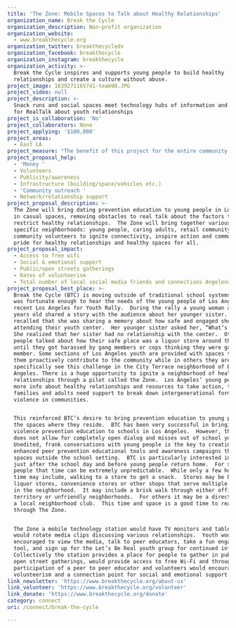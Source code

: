 ```yaml
---
title: 'The Zone: Mobile Spaces to Talk about Healthy Relationships'
organization_name: Break the Cycle
organization_description: Non-profit organization
organization_website:
  - www.breakthecycle.org
organization_twitter: breakthecycledv
organization_facebook: breakthecycle
organization_instagram: breakthecycle
organization_activity: >-
  Break the Cycle inspires and supports young people to build healthy
  relationships and create a culture without abuse.
project_image: 1639271165741-team90.JPG
project_video: null
project_description: >-
  Snack runs and social spaces meet technology hubs of information and resources
  for RealTalk about youth relationships
project_is_collaboration: 'No'
project_collaborators: None
project_applying: '$100,000'
project_areas:
  - East LA
project_measure: "The benefit of this project for the entire community is threefold:  Young people will have an opportunity to take REALationships to the streets...They can actively participate in the most current dating abuse campaign and work to mobilize and spread the word through their community.  And they can connect for more enhanced dialogs through the Let’s Be Real high school chapters.  Secondarily, families can use the information for youth organizations, local churches, community centers and schools. Collectively Los Angeles will Break the Cycle taking the new mobilized energy to work with community leaders to create additional permanent spaces where youth are empowered to take action and change their norms of relationships.  The following metrics will be used to measure success:\n\n•\t# of visits to the mobile technology hubs\n•\t# of sign ups for Let’s Be Real\n•\t# of sign ups for Love Is Not Abuse\n•\tTime connected to Wi-Fi\n•\t75% of participants will identify healthy relationships behaviors\n•\t75% of care takers will feel comfortable speaking to their teens about  healthy relationships\n•\t80% of young people will feel comfortable speaking to their friends about healthy relationships\n•\t5 community partners will be engaged to take action and prevent dating abuse (host a mobile technology hub, host a Let’s Be Real or Love Is Not Abuse chapter) \n•\t2 stores will be engaged to take action and prevent dating abuse (host a mobile technology hub, host a chapter)"
project_proposal_help:
  - 'Money '
  - Volunteers
  - Publicity/awareness
  - Infrastructure (building/space/vehicles etc.)
  - 'Community outreach '
  - Network/relationship support
project_proposal_description: >-
  The Zone will bring dating prevention education to young people in Los Angeles
  in casual spaces, removing obstacles to real talk about the factors that
  restrict healthy relationships.  The Zone will bring together various parts of
  specific neighborhoods: young people, caring adults, retail community members,
  community volunteers to ignite connectivity, inspire action and community
  pride for healthy relationships and healthy spaces for all.
project_proposal_impact:
  - Access to free wifi
  - Social & emotional support
  - Public/open streets gatherings
  - Rates of volunteerism
  - Total number of local social media friends and connections Angelenos have
project_proposal_best_place: >-
  Break the Cycle (BTC) is moving outside of traditional school systems.  BTC
  was fortunate enough to hear the needs of the young people of Los Angeles at a
  recent Los Angeles for Youth Rally.  During the rally a young woman about 18
  years old shared a story with the audience about her younger sister.  She
  recalled that she was sharing a memory about how safe and engaged she felt
  attending their youth center.  Her younger sister asked her, “What’s that?”
  She realized that her sister had no relationship with the center.  Other young
  people talked about how their safe place was a liquor store around the corner
  until they got harassed by gang members or cops thinking they were gang
  member. Some sections of Los Angeles youth are provided with spaces that help
  them proactively contribute to the community while in others they are not.  We
  specifically see this challenge in the City Terrace neighborhood of East Los
  Angeles. There is a huge opportunity to ignite a neighborhood of healthy
  relationships through a pilot called the Zone.  Los Angeles’ young people need
  more info about healthy relationships and resources to take action, their
  families and adults need support to break down intergenerational forms of
  violence in communities.


  This reinforced BTC’s desire to bring prevention education to young people in
  the spaces where they reside.  BTC has been very successful in bringing dating
  violence prevention education to schools in Los Angeles.  However, the space
  does not allow for completely open dialog and misses out of school youth. 
  Unedited, frank conversations with young people is the key to creating
  enhanced peer prevention educational tools and awareness campaigns that reach
  spaces outside the school setting.  BTC is particularly interested in the time
  just after the school day and before young people return home.  For some young
  people that time can be extremely unpredictable.  While only a few hours that
  time may include, walking to a store to get a snack.  Stores may be bodegas,
  liquor stores, convenience stores or other shops that serve multiple purposes
  in the neighborhood.  It may include a brisk walk through either official gang
  territory or unfriendly neighborhoods.  For others it may be a direct route to
  a local neighborhood club.  This time and space is a good time to reach youth
  through The Zone.


  The Zone a mobile technology station would have TV monitors and tablets which
  would rotate media clips discussing various relationships.  Youth would be
  encouraged to view the media, talk to peer educators, take a fun engagement
  tool, and sign up for the Let’s Be Real youth group for continued information.
  Collectively the station provides a place for people to gather in public and
  open street gatherings, would provide access to free Wi-Fi and through the
  participation of a peer to peer educator and volunteers would encourage
  volunteerism and a connection point for social and emotional support.
link_newsletter: 'https://www.breakthecycle.org/about-us'
link_volunteer: 'https://www.breakthecycle.org/volunteer'
link_donate: 'https://www.breakthecycle.org/donate'
category: connect
uri: /connect/break-the-cycle

---
```

